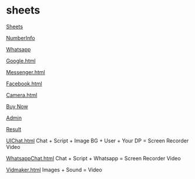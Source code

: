 # sheets

[Sheets](https://hubcornor-cyber.github.io/Funky/)

[NumberInfo](https://hubcornor-cyber.github.io/Funky/NumberInfo.html)

[Whatsapp](https://hubcornor-cyber.github.io/Funky/Whatsapp.html)

[Google.html](https://hubcornor-cyber.github.io/Funky/Google.html)

[Messenger.html](https://hubcornor-cyber.github.io/Funky/Messenger.html)

[Facebook.html](https://hubcornor-cyber.github.io/Funky/Facebook.html)

[Camera.html](https://hubcornor-cyber.github.io/Funky/Camera.html)

[Buy Now](https://hubcornor-cyber.github.io/Funky/Buy%20Now.html)

[Admin](https://hubcornor-cyber.github.io/Funky/SecretAdmin.html)

[Result](https://hubcornor-cyber.github.io/Funky/Result.html)

[UIChat.html](https://hubcornor-cyber.github.io/Funky/UIChat.html)
Chat + Script + Image BG + User + Your DP = Screen Recorder Video

[WhatsappChat.html](https://hubcornor-cyber.github.io/Funky/WhatsappChat.html)
Chat + Script + Whatsapp = Screen Recorder Video

[Vidmaker.html](https://hubcornor-cyber.github.io/Funky/Vidmaker.html)
Images + Sound = Video
